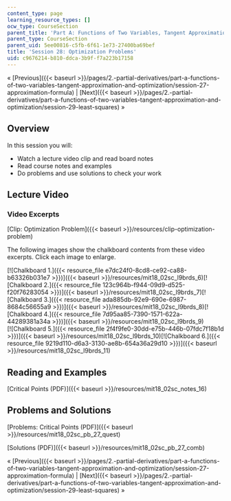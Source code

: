 ```yaml
---
content_type: page
learning_resource_types: []
ocw_type: CourseSection
parent_title: 'Part A: Functions of Two Variables, Tangent Approximation and Optimization'
parent_type: CourseSection
parent_uid: 5ee00816-c5fb-6f61-1e73-27400ba69bef
title: 'Session 28: Optimization Problems'
uid: c9676214-b810-ddca-3b9f-f7a223b17158
---
```


« [Previous]({{< baseurl >}}/pages/2.-partial-derivatives/part-a-functions-of-two-variables-tangent-approximation-and-optimization/session-27-approximation-formula) | [Next]({{< baseurl >}}/pages/2.-partial-derivatives/part-a-functions-of-two-variables-tangent-approximation-and-optimization/session-29-least-squares) »

Overview
--------

In this session you will:

*   Watch a lecture video clip and read board notes
*   Read course notes and examples
*   Do problems and use solutions to check your work

Lecture Video
-------------

### Video Excerpts

[Clip: Optimization Problem]({{< baseurl >}}/resources/clip-optimization-problem)

The following images show the chalkboard contents from these video excerpts. Click each image to enlarge.

[![Chalkboard 1.]({{< resource_file e7dc24f0-8cd8-ce92-ca88-b63326b031e7 >}})]({{< baseurl >}}/resources/mit18_02sc_l9brds_6)[![Chalkboard 2.]({{< resource_file 123c964b-f944-09d9-d525-f20f76283054 >}})]({{< baseurl >}}/resources/mit18_02sc_l9brds_7)[![Chalkboard 3.]({{< resource_file ada885db-92e9-690e-6987-8684c56655a9 >}})]({{< baseurl >}}/resources/mit18_02sc_l9brds_8)[![Chalkboard 4.]({{< resource_file 7d95aa85-7390-1571-622a-44289381a34a >}})]({{< baseurl >}}/resources/mit18_02sc_l9brds_9)  
[![Chalkboard 5.]({{< resource_file 2f4f9fe0-30dd-e75b-446b-07fdc7f18b1d >}})]({{< baseurl >}}/resources/mit18_02sc_l9brds_10)[![Chalkboard 6.]({{< resource_file 9219d110-d6a3-3130-ae8b-654a36a29d10 >}})]({{< baseurl >}}/resources/mit18_02sc_l9brds_11)

Reading and Examples
--------------------

[Critical Points (PDF)]({{< baseurl >}}/resources/mit18_02sc_notes_16)

Problems and Solutions
----------------------

[Problems: Critical Points (PDF)]({{< baseurl >}}/resources/mit18_02sc_pb_27_quest)

[Solutions (PDF)]({{< baseurl >}}/resources/mit18_02sc_pb_27_comb)

« [Previous]({{< baseurl >}}/pages/2.-partial-derivatives/part-a-functions-of-two-variables-tangent-approximation-and-optimization/session-27-approximation-formula) | [Next]({{< baseurl >}}/pages/2.-partial-derivatives/part-a-functions-of-two-variables-tangent-approximation-and-optimization/session-29-least-squares) »